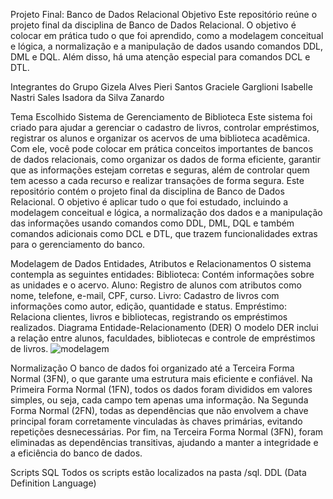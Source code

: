 Projeto Final: Banco de Dados Relacional
Objetivo
Este repositório reúne o projeto final da disciplina de Banco de Dados Relacional. O objetivo é colocar em prática tudo o que foi aprendido, como a modelagem conceitual e lógica, a normalização e a manipulação de dados usando comandos DDL, DML e DQL. Além disso, há uma atenção especial para comandos DCL e DTL.

Integrantes do Grupo
Gizela Alves Pieri Santos
Graciele Garglioni
Isabelle Nastri Sales
Isadora da Silva Zanardo

Tema Escolhido
Sistema de Gerenciamento de Biblioteca
Este sistema foi criado para ajudar a gerenciar o cadastro de livros, controlar empréstimos, registrar os alunos e organizar os acervos de uma biblioteca acadêmica. Com ele, você pode colocar em prática conceitos importantes de bancos de dados relacionais, como organizar os dados de forma eficiente, garantir que as informações estejam corretas e seguras, além de controlar quem tem acesso a cada recurso e realizar transações de forma segura.
Este repositório contém o projeto final da disciplina de Banco de Dados Relacional. O objetivo é aplicar tudo o que foi estudado, incluindo a modelagem conceitual e lógica, a normalização dos dados e a manipulação das informações usando comandos como DDL, DML, DQL e também comandos adicionais como DCL e DTL, que trazem funcionalidades extras para o gerenciamento do banco.

Modelagem de Dados
Entidades, Atributos e Relacionamentos
O sistema contempla as seguintes entidades:
Biblioteca: Contém informações sobre as unidades e o acervo.
Aluno: Registro de alunos com atributos como nome, telefone, e-mail, CPF, curso.
Livro: Cadastro de livros com informações como autor, edição, quantidade e status.
Empréstimo: Relaciona clientes, livros e bibliotecas, registrando os empréstimos realizados.
Diagrama Entidade-Relacionamento (DER)
O modelo DER inclui a relação entre alunos, faculdades, bibliotecas e controle de empréstimos de livros.
![modelagem](./docs/modelagem.jpeg)

Normalização
O banco de dados foi organizado até a Terceira Forma Normal (3FN), o que garante uma estrutura mais eficiente e confiável. Na Primeira Forma Normal (1FN), todos os dados foram divididos em valores simples, ou seja, cada campo tem apenas uma informação. Na Segunda Forma Normal (2FN), todas as dependências que não envolvem a chave principal foram corretamente vinculadas às chaves primárias, evitando repetições desnecessárias. Por fim, na Terceira Forma Normal (3FN), foram eliminadas as dependências transitivas, ajudando a manter a integridade e a eficiência do banco de dados.

Scripts SQL
Todos os scripts estão localizados na pasta /sql.
DDL (Data Definition Language)

